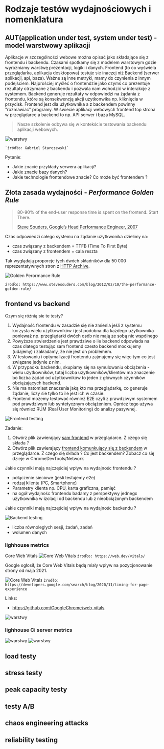 # Rodzaje testów wydajnościowych i nomenklatura

## AUT(application under test, system under test) - model warstwowy aplikacji

Aplikacje w szczególności webowe można opisać jako składające się z frontendu i backendu. Czasami spotkamy się z modelem warstowym gdzie wyrózniamy warstwę prezentacji, logiki i danych.
Frontend (to co wyświela przeglądarka, aplikacja desktopowa) testuje sie inaczej niż Backend (serwer aplikacji, api, baza). Ważne są inne metryki, mamy do czynienia z innym podejściem.
Najprościej myśleć o frontendzie jako czymś co prezentuje rezultaty otrzymane z backendu i pozwala nam wchodzić w interakcje z systemem. Backend generuje rezultaty w odpowiedzi na żądania z frontendu, które są konsekwencją
akcji użytkonwika np. kliknięcia w przycisk. Frontend jest dla użytkownika a z  backendem powinny "rozmawiać" programy. W świecie aplikacji webowych frontend top strona w przeglądarce a backend to np. API serwer i baza MySQL. 

> Nasze szkolenie odbywa się w kontekście testowania backendu aplikacji webowych. 
 

![warstwy](img/app.png)

    `żródło: Gabriel Starczewski`

Pytanie:

- Jakie znacie przykłady serwera aplikacji?
- Jakie znacie bazy danych?
- Jakie technologie frontendowe znacie? Co może być frontendem ?

## Złota zasada wydajności - _Performance Golden Rule_

> 80-90% of the end-user response time is spent on the frontend. Start There.
>
> [Steve Souders, Google’s Head Performance Engineer, 2007](http://www.stevesouders.com/blog/2012/02/10/the-performance-golden-rule/)

Czas odpowiedzi całego systemu na żądanie użytkwonika dzielimy na:
- czas związany z backendem = TTFB (Time To First Byte)
- czas związany z frontendem = cala reszta

Tak wyglądają proporcje tych dwóch składników dla 50 000 reprezentatywnych stron z [HTTP Archive](http://httparchive.org/).

![Golden Perormance Rule](img/golden-top50K.png)

`żrodło: https://www.stevesouders.com/blog/2012/02/10/the-performance-golden-rule/`

## frontend vs backend
Czym się różnią sie te testy?

1) Wydajność frontendu w zasadzie się nie zmienia jeśli z systemu korzysta wielu użytkowników i jest podobna dla każdego użytkownika ponieważ np. przeglądarki dwóch osób nie mają ze sobą nic wspólnego
2) Powyższe stwierdzenie jest prawdziwe o ile backend odpowiada na czas dlatego testując sam frontend czesto backend mockujemy (udajemy) i zakładamy, że nie jest on problemem.
3) W testowaniu i optymalizacji frontendu zajmujemy się więc tym co jest związane jedynie z nim.
4) W przypadku backendu, skupiamy się na symulowaniu obciążenia - wielu użytkowników, tutaj liczba użytkowników/klientów ma znaczenie bo liczba żądań od użytkowników to jeden z głównych czynników obciążających backend.
5) Nie ma natomiast znaczenia jaką kto ma przeglądarkę, co generuje żądanie, liczy sie tylko to ile jest ich w czasie.
6) Frontend możemy testować również E2E czyli z prawdziwym systemem pod prawdziwym lub syntetycznym obciążeniem. Oprócz tego używa się również RUM (Real User Monitoring) do analizy pasywnej.

![Frontend testing](img/frontend-testing.png)

Zadanie:

1. Otwórz plik zawierający [sam frontend](assets/index1.html) w przeglądarce. Z czego się składa ?
2. Otwórz plik zawierający [frontend komunkujący się z backendem](assets/index2.html) w przeglądarce. Z czego się składa ? Co jest backendem? Zobacz co się dzieje w ChromeDevTools/Network

Jakie czynniki mają najczęściej wpływ na wydajnośc frontendu ?

- połączenie sieciowe (jeśli testujemy e2e)
- rodzaj klienta (PC, Smartphone)
- Parametry klienta np. CPU, karta graficzna, pamięć
- na ogół wydajnośc frontendu badamy z perspektywy jednego użytkownika w izolacji od backendu lub z nieobciążonym backendem

Jakie czynniki mają najczęściej wpływ na wydajnośc backendu ?


![Backend testing](img/frontend-testing.png)

- liczba równoległych sesji, żadań, zadań
- wolumen danych


### lighhouse metrics
Core Web Vitals
![Core Web Vitals](img/CoreWebVitals.png)
`żrodło: https://web.dev/vitals/`

Google ogłosił, że Core Web Vitals będą miały wpływ na pozycjonowanie strony od maja 2021.

![Core Web Vitals](img/google_page_rank.jpg)
`żrodło: https://developers.google.com/search/blog/2020/11/timing-for-page-experience`

Links:
- https://github.com/GoogleChrome/web-vitals

![warstwy](img/lighhouse.png)
### lighhouse Ci server metrics
![warstwy](img/lighhouseci1.png)
![warstwy](img/lighhouseci2.png)

## load testy
## stress testy
## peak capacity testy 
## testy A/B
## chaos engineering attacks
## reliability testing


